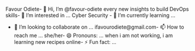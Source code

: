 Favour Odiete- 👋 Hi, I’m @favour-odiete
every new insights to build DevOps skills- 👀 I’m interested in ...
Cyber Security - 🌱 I’m currently learning ...
- 💞️ I’m looking to collaborate on ...
ifavourodiete@gmail.com- 📫 How to reach me ...
she/her- 😄 Pronouns: ...
when i am not working, i am learning new recipes online- ⚡ Fun fact: ...

<!---
favour-odiete/favour-odiete is a ✨ special ✨ repository because its `README.md` (this file) appears on your GitHub profile.
You can click the Preview link to take a look at your changes.
--->
